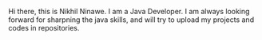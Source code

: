 Hi there, this is Nikhil Ninawe.
I am a Java Developer.
I am always looking forward for sharpning the java skills, and will try to upload my projects and codes in repositories.
